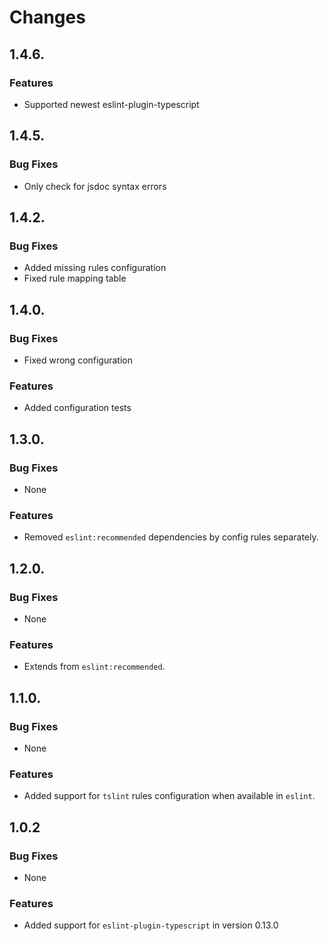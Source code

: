 # Changes

## 1.4.6.
 
### Features

 * Supported newest eslint-plugin-typescript

## 1.4.5.

### Bug Fixes

 * Only check for jsdoc syntax errors

## 1.4.2.

### Bug Fixes

 * Added missing rules configuration
 * Fixed rule mapping table

## 1.4.0.

### Bug Fixes

 * Fixed wrong configuration
 
### Features

 * Added configuration tests

## 1.3.0.

### Bug Fixes

 * None

### Features

 * Removed `eslint:recommended` dependencies by config rules separately.

## 1.2.0.

### Bug Fixes

 * None

### Features

 * Extends from `eslint:recommended`.

## 1.1.0.

### Bug Fixes

 * None

### Features

 * Added support for `tslint` rules configuration when available in `eslint`.

## 1.0.2

### Bug Fixes

 * None

### Features

 * Added support for `eslint-plugin-typescript` in version 0.13.0
